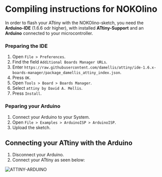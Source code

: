 # Compiling instructions for NOKOlino

In order to flash your ATtiny with the NOKOlino-sketch, you need the **Arduino-IDE** (1.6.6 odr higher), with installed **ATtiny-Support** and an **Arduino** connected to your microcontroller.

### Preparing the IDE  
 
1. Open ``` File > Preferences ```.  
2. Find the field ``` Additional Boards Manager URLs ```.  
3. Enter ``` https://raw.githubusercontent.com/damellis/attiny/ide-1.6.x-boards-manager/package_damellis_attiny_index.json ```.  
4. Press ``` OK ```.  
5. Open ``` Tools > Board > Boards Manager ```.  
6. Select ``` attiny by David A. Mellis ```.  
7. Press ``` Install ```.

### Peparing your Arduino  

1. Connect your Arduino to your System.  
2. Open ``` File > Examples > ArduinoISP > ArduinoISP ```.  
3. Upload the sketch.

## Connecting your ATtiny with the Arduino  

1. Disconnect your Arduino.
2. Connect your ATtiny as seen below:  

![ATTINY-ARDUINO](http://www.nikolairadke.de/NOKOlino/attiny_steckplatine2.png)  
  

  


